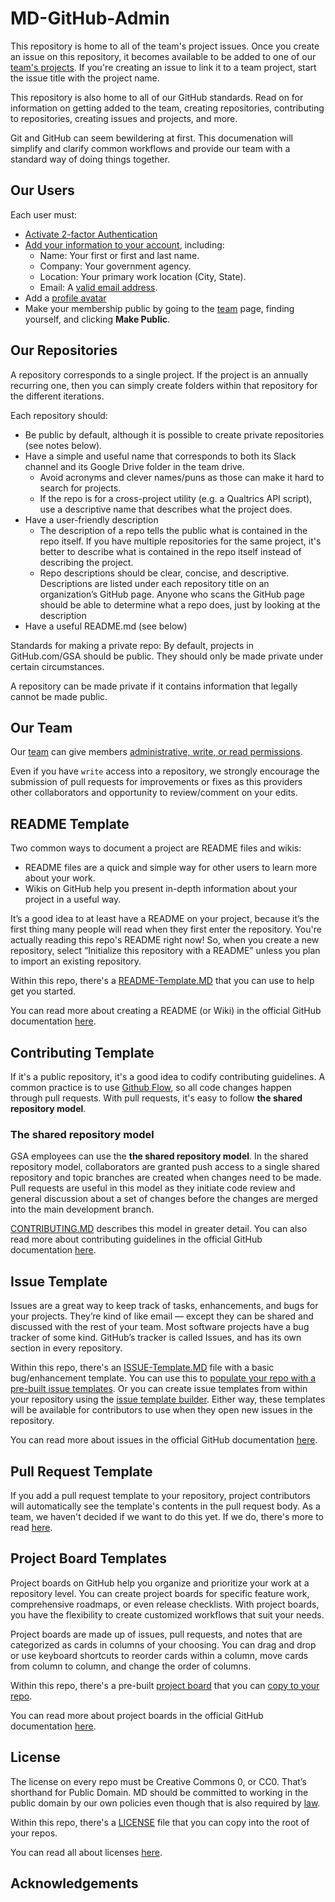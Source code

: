 # MD-GitHub-Admin
This repository is home to all of the team's project issues. Once you create an issue on this repository, it becomes available to be added to one of our [team's projects](https://github.com/orgs/GSA/teams/ogp-evidence-and-analysis/projects). If you're creating an issue to link it to a team project, start the issue title with the project name.

This repository is also home to all of our GitHub standards. Read on for information on getting added to the team, creating repositories, contributing to repositories, creating issues and projects, and more.


Git and GitHub can seem bewildering at first. This documenation will simplify and clarify common workflows and provide our team with a standard way of doing things together.

## Our Users
Each user must: 
 - [Activate 2-factor Authentication](https://blog.github.com/2013-09-03-two-factor-authentication/)
 - [Add your information to your account](https://github.com/settings/profile), including:
   - Name: Your first or first and last name.
   - Company: Your government agency.
   - Location: Your primary work location (City, State).
   - Email: A [valid email address](https://help.github.com/articles/verifying-your-email-address/).
 - Add a [profile avatar](https://help.github.com/articles/setting-your-profile-picture/)
 - Make your membership public by going to the [team](https://github.com/orgs/GSA/teams/ogp-evidence-and-analysis) page, finding yourself, and clicking **Make Public**.
 
## Our Repositories
A repository corresponds to a single project. If the project is an annually recurring one, then you can simply create folders within that repository for the different iterations.

Each repository should:
 - Be public by default, although it is possible to create private repositories (see notes below).
 - Have a simple and useful name that corresponds to both its Slack channel and its Google Drive folder in the team drive.
    - Avoid acronyms and clever names/puns as those can make it hard to search for projects.
    - If the repo is for a cross-project utility (e.g. a Qualtrics API script), use a descriptive name that describes what the project does.
 - Have a user-friendly description
    - The description of a repo tells the public what is contained in the repo itself. If you have multiple repositories for the same project, it's better to describe what is contained in the repo itself instead of describing the project.
    - Repo descriptions should be clear, concise, and descriptive. Descriptions are listed under each repository title on an organization’s GitHub page. Anyone who scans the GitHub page should be able to determine what a repo does, just by looking at the description
 - Have a useful README.md (see below)

Standards for making a private repo:
By default, projects in GitHub.com/GSA should be public. They should only be made private under certain circumstances.

A repository can be made private if it contains information that legally cannot be made public.

## Our Team
Our [team](https://github.com/orgs/GSA/teams/ogp-evidence-and-analysis) can give members [administrative, write, or read permissions](https://help.github.com/articles/managing-access-to-your-organization-s-repositories/). 

Even if you have `write` access into a repository, we strongly encourage the submission of pull requests for improvements or fixes as this providers other collaborators and opportunity to review/comment on your edits.

## README Template
Two common ways to document a project are README files and wikis:
 - README files are a quick and simple way for other users to learn more about your work.
 - Wikis on GitHub help you present in-depth information about your project in a useful way.

It’s a good idea to at least have a README on your project, because it’s the first thing many people will read when they first enter the repository. You're actually reading this repo's README right now! So, when you create a new repository, select “Initialize this repository with a README” unless you plan to import an existing repository.

Within this repo, there's a [README-Template.MD](https://github.com/GSA/MD-GitHub-Admin/blob/master/README-Template.md) that you can use to help get you started.

You can read more about creating a README (or Wiki) in the official GitHub documentation [here](https://guides.github.com/features/wikis/).

## Contributing Template
If it's a public repository, it's a good idea to codify contributing guidelines. A common practice is to use [Github Flow](https://guides.github.com/introduction/flow/index.html), so all code changes happen through pull requests. With pull requests, it's easy to follow **the shared repository model**.

### The shared repository model
GSA employees can use the **the shared repository model**. In the shared repository model, collaborators are granted push access to a single shared repository and topic branches are created when changes need to be made. Pull requests are useful in this model as they initiate code review and general discussion about a set of changes before the changes are merged into the main development branch.

[CONTRIBUTING.MD](https://github.com/GSA/MD-GitHub-Admin/blob/master/CONTRIBUTING.MD) describes this model in greater detail. You can also read more about contributing guidelines in the official GitHub documentation [here](https://help.github.com/articles/setting-guidelines-for-repository-contributors/).

## Issue Template
Issues are a great way to keep track of tasks, enhancements, and bugs for your projects. They’re kind of like email — except they can be shared and discussed with the rest of your team. Most software projects have a bug tracker of some kind. GitHub’s tracker is called Issues, and has its own section in every repository.

Within this repo, there's an [ISSUE-Template.MD](https://github.com/GSA/MD-GitHub-Admin/blob/master/ISSUE-Template.md) file with a basic bug/enhancement template. You can use this to [populate your repo with a pre-built issue templates](https://help.github.com/articles/creating-issue-templates-for-your-repository/). Or you can create issue templates from within your repository using the [issue template builder](https://help.github.com/articles/about-issue-and-pull-request-templates/). Either way, these templates will be available for contributors to use when they open new issues in the repository.

You can read more about issues in the official GitHub documentation [here](https://guides.github.com/features/issues/).

## Pull Request Template
If you add a pull request template to your repository, project contributors will automatically see the template's contents in the pull request body. As a team, we haven't decided if we want to do this yet. If we do, there's more to read [here](https://help.github.com/articles/creating-a-pull-request-template-for-your-repository/).

## Project Board Templates
Project boards on GitHub help you organize and prioritize your work at a repository level. You can create project boards for specific feature work, comprehensive roadmaps, or even release checklists. With project boards, you have the flexibility to create customized workflows that suit your needs.

Project boards are made up of issues, pull requests, and notes that are categorized as cards in columns of your choosing. You can drag and drop or use keyboard shortcuts to reorder cards within a column, move cards from column to column, and change the order of columns.

Within this repo, there's a pre-built [project board](https://github.com/GSA/MD-GitHub-Admin/projects) that you can [copy to your repo](https://blog.github.com/2018-05-01-creating-new-boards-with-project-templates/).

You can read more about project boards in the official GitHub documentation [here](https://help.github.com/articles/about-project-boards/).

## License
The license on every repo must be Creative Commons 0, or CC0. That’s shorthand for Public Domain. MD should be committed to working in the public domain by our own policies even though that is also required by [law](https://www.usa.gov/government-works). 

Within this repo, there's a [LICENSE](https://github.com/GSA/MD-GitHub-Admin/blob/master/LICENSE) file that you can copy into the root of your repos.

You can read all about licenses [here](https://help.github.com/articles/licensing-a-repository/).

## Acknowledgements

